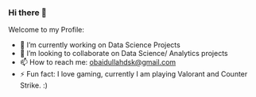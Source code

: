 ### Hi there 👋

Welcome to my Profile:

- 🔭 I’m currently working on Data Science Projects
- 👯 I’m looking to collaborate on Data Science/ Analytics projects
- 📫 How to reach me: obaidullahdsk@gmail.com
- ⚡ Fun fact: I love gaming, currently I am playing Valorant and Counter Strike. :)

